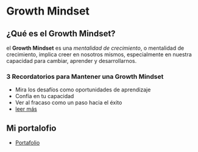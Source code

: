 # Growth Mindset
## ¿Qué es el Growth Mindset?
el **Growth Mindset** es una _mentalidad de crecimiento_, o mentalidad de crecimiento, implica creer en nosotros mismos, especialmente en nuestra capacidad para cambiar, aprender y desarrollarnos.
### 3 Recordatorios para Mantener una Growth Mindset

- Mira los desafíos como oportunidades de aprendizaje
- Confía en tu capacidad
- Ver al fracaso como un paso hacia el éxito
- [leer más](https://www.atlassian.com/blog/inside-atlassian/growth-mindset)
## Mi portalofio 
- [Portafolio](https://github.com/sheryyyl/readingNotes/edit/main/README.md)
